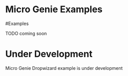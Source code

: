 Micro Genie Examples
=======


#Examples

TODO coming soon


# Under Development

Micro Genie Dropwizard example is under development

 

